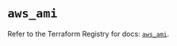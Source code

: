 # `aws_ami`

Refer to the Terraform Registry for docs: [`aws_ami`](https://registry.terraform.io/providers/hashicorp/aws/6.19.0/docs/resources/ami).
